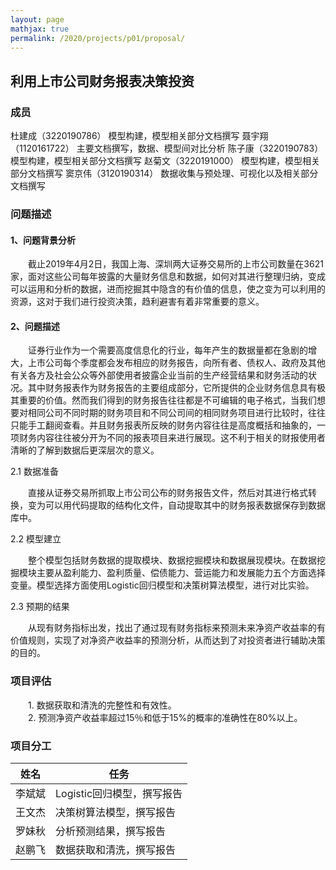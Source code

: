 ```yaml
---
layout: page
mathjax: true
permalink: /2020/projects/p01/proposal/
---
```


## 利用上市公司财务报表决策投资

### 成员

杜建成（3220190786） 模型构建，模型相关部分文档撰写
聂宇翔（1120161722） 主要文档撰写，数据、模型间对比分析
陈子康（3220190783） 模型构建，模型相关部分文档撰写
赵菊文（3220191000） 模型构建，模型相关部分文档撰写
窦京伟（3120190314） 数据收集与预处理、可视化以及相关部分文档撰写

### 问题描述

#### 1、问题背景分析
　　截止2019年4月2日，我国上海、深圳两大证券交易所的上市公司数量在3621家，面对这些公司每年披露的大量财务信息和数据，如何对其进行整理归纳，变成可以运用和分析的数据，进而挖掘其中隐含的有价值的信息，使之变为可以利用的资源，这对于我们进行投资决策，趋利避害有着非常重要的意义。
  
#### 2、问题描述

　　证券行业作为一个需要高度信息化的行业，每年产生的数据量都在急剧的增大，上市公司每个季度都会发布相应的财务报告，向所有者、债权人、政府及其他有关各方及社会公众等外部使用者披露企业当前的生产经营结果和财务活动的状况。其中财务报表作为财务报告的主要组成部分，它所提供的企业财务信息具有极其重要的价值。然而我们得到的财务报告往往都是不可编辑的电子格式，当我们想要对相同公司不同时期的财务项目和不同公司间的相同财务项目进行比较时，往往只能手工翻阅查看。并且财务报表所反映的财务内容往往是高度概括和抽象的，一项财务内容往往被分开为不同的报表项目来进行展现。这不利于相关的财报使用者清晰的了解到数据后更深层次的意义。
  
2.1 数据准备

　　直接从证券交易所抓取上市公司公布的财务报告文件，然后对其进行格式转换，变为可以用代码提取的结构化文件，自动提取其中的财务报表数据保存到数据库中。
  
2.2 模型建立

　　整个模型包括财务数据的提取模块、数据挖掘模块和数据展现模块。在数据挖掘模块主要从盈利能力、盈利质量、偿债能力、营运能力和发展能力五个方面选择变量。模型选择方面使用Logistic回归模型和决策树算法模型，进行对比实验。
  
2.3 预期的结果

　　从现有财务指标出发，找出了通过现有财务指标来预测未来净资产收益率的有价值规则，实现了对净资产收益率的预测分析，从而达到了对投资者进行辅助决策的目的。
  
### 项目评估  
　　1. 数据获取和清洗的完整性和有效性。  
　　2. 预测净资产收益率超过15％和低于15%的概率的准确性在80%以上。
### 项目分工

姓名 | 任务
---- | ----
李斌斌 | Logistic回归模型，撰写报告
王文杰 | 决策树算法模型，撰写报告
罗妹秋 | 分析预测结果，撰写报告
赵鹏飞 | 数据获取和清洗，撰写报告
